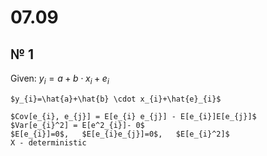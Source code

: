 # 07.09 
## № 1
Given:
	$y_{i} = a + b  \cdot x_{i}+ e_{i}$
	
	$y_{i}=\hat{a}+\hat{b} \cdot x_{i}+\hat{e}_{i}$
	
	$Cov[e_{i}, e_{j}] = E[e_{i} e_{j}] - E[e_{i}]E[e_{j}]$
	$Var[e_{i}^2] = E[e^2_{i}]- 0$
	$E[e_{i}]=0$,   $E[e_{i}e_{j}]=0$,   $E[e_{i}^2]$
	X - deterministic